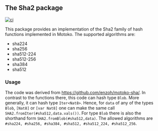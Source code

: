 ## The Sha2 package

[![ci](https://github.com/timohanke/motoko-sha2/actions/workflows/ci.yml/badge.svg)](https://github.com/timohanke/motoko-sha2/actions/workflows/ci.yml)

This package provides an implementation of the Sha2 family of hash functions implemented in Motoko. The supported algorithms are:

* sha224
* sha256
* sha512-224
* sha512-256
* sha384
* sha512

### Usage 

The code was derived from https://github.com/enzoh/motoko-sha/. In contrast to the functions there, this code can hash type `Blob`. 
More generally, it can hash type `Iter<Nat8>`. Hence, for `data` of any of the types `Blob`, `[Nat8]` or `[var Nat8]` one can make the same call `SHA2.fromIter(#sha512,data.vals())`. For type `Blob` there is also the shorthand form `SHA2.fromBlob(#sha512,data)`. The allowed algorithms are `#sha224, #sha256, #sha384, #sha512, #sha512_224, #sha512_256`.
